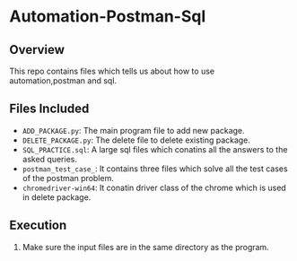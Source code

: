 # Automation-Postman-Sql

## Overview
This repo contains files which tells us about how to use automation,postman and sql.

## Files Included
- `ADD_PACKAGE.py`: The main program file to add new package.
- `DELETE_PACKAGE.py`: The delete file to delete existing package.
- `SQL_PRACTICE.sql`: A large sql files which conatins all the answers to the asked queries.
- `postman_test_case_`: It contains three files which solve all the test cases of the postman problem.
- `chromedriver-win64`: It conatin driver class of the chrome which is used in delete package.

## Execution
1. Make sure the input files are in the same directory as the program.
